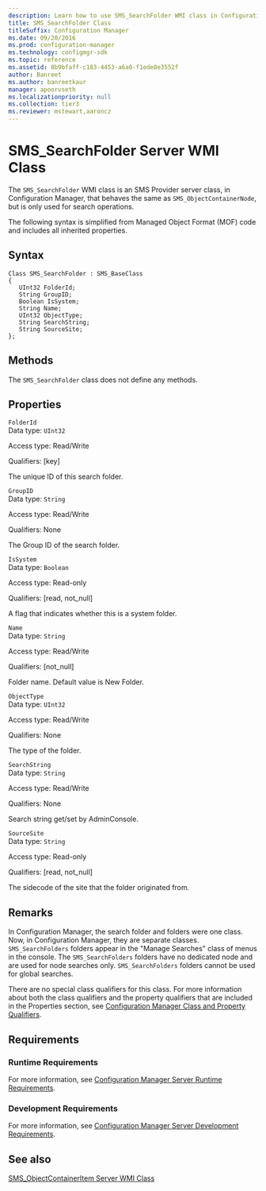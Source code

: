 ```yaml
---
description: Learn how to use SMS_SearchFolder WMI class in Configuration Manager to perform search operations.
title: SMS_SearchFolder Class
titleSuffix: Configuration Manager
ms.date: 09/20/2016
ms.prod: configuration-manager
ms.technology: configmgr-sdk
ms.topic: reference
ms.assetid: 8b9bfaff-c183-4453-a6a0-f1ede8e3552f
author: Banreet
ms.author: banreetkaur
manager: apoorvseth
ms.localizationpriority: null
ms.collection: tier3
ms.reviewer: mstewart,aaroncz 
---
```

# SMS_SearchFolder Server WMI Class
The `SMS_SearchFolder` WMI class is an SMS Provider server class, in Configuration Manager, that behaves the same as `SMS_ObjectContainerNode`, but is only used for search operations.  

 The following syntax is simplified from Managed Object Format (MOF) code and includes all inherited properties.  

## Syntax  

```  
Class SMS_SearchFolder : SMS_BaseClass  
{  
   UInt32 FolderId;  
   String GroupID;   
   Boolean IsSystem;  
   String Name;  
   UInt32 ObjectType;   
   String SearchString;   
   String SourceSite;  
};  
```  

## Methods  
 The `SMS_SearchFolder` class does not define any methods.  

## Properties  
 `FolderId`  
 Data type: `UInt32`  

 Access type: Read/Write  

 Qualifiers: [key]  

 The unique ID of this search folder.  

 `GroupID`  
 Data type: `String`  

 Access type: Read/Write  

 Qualifiers: None  

 The Group ID of the search folder.  

 `IsSystem`  
 Data type: `Boolean`  

 Access type: Read-only  

 Qualifiers: [read, not_null]  

 A flag that indicates whether this is a system folder.  

 `Name`  
 Data type: `String`  

 Access type: Read/Write  

 Qualifiers: [not_null]  

 Folder name. Default value is New Folder.  

 `ObjectType`  
 Data type: `UInt32`  

 Access type: Read/Write  

 Qualifiers: None  

 The type of the folder.  

 `SearchString`  
 Data type: `String`  

 Access type: Read/Write  

 Qualifiers: None  

 Search string get/set by AdminConsole.  

 `SourceSite`  
 Data type: `String`  

 Access type: Read-only  

 Qualifiers: [read, not_null]  

 The sidecode of the site that the folder originated from.  

## Remarks  
 In Configuration Manager, the search folder and folders were one class.  Now, in Configuration Manager, they are separate classes.  `SMS_SearchFolders` folders appear in the "Manage Searches" class of menus in the console.  The `SMS_SearchFolders` folders have no dedicated node and are used for node searches only.  `SMS_SearchFolders` folders cannot be used for global searches.  

 There are no special class qualifiers for this class. For more information about both the class qualifiers and the property qualifiers that are included in the Properties section, see [Configuration Manager Class and Property Qualifiers](../../../../../develop/reference/misc/class-and-property-qualifiers.md).  

## Requirements  

### Runtime Requirements  
 For more information, see [Configuration Manager Server Runtime Requirements](../../../../../develop/core/reqs/server-runtime-requirements.md).  

### Development Requirements  
 For more information, see [Configuration Manager Server Development Requirements](../../../../../develop/core/reqs/server-development-requirements.md).  

## See also

[SMS_ObjectContainerItem Server WMI Class](../../../../../develop/reference/core/servers/console/sms_objectcontaineritem-server-wmi-class.md)
